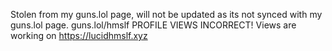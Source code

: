 Stolen from my guns.lol page, will not be updated as its not synced with my guns.lol page.
guns.lol/hmslf
PROFILE VIEWS INCORRECT!
Views are working on https://lucidhmslf.xyz
